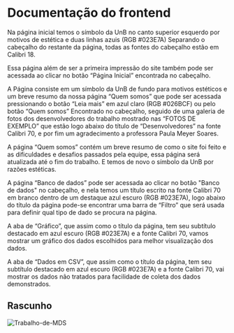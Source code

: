 # Documentação do frontend

Na página inicial temos o símbolo da UnB no canto superior esquerdo por motivos de estética e duas linhas azuis (RGB #023E7A) Separando o cabeçalho do restante da página, todas as fontes do cabeçalho estão em Calibri 18.

Essa página além de ser a primeira impressão do site também pode ser acessada ao clicar no botão “Página Inicial” encontrada no cabeçalho.

A Página consiste em um símbolo da UnB de fundo para motivos estéticos e um breve resumo da nossa página “Quem somos” que pode ser acessada pressionando o botão “Leia mais” em azul claro (RGB #026BCF) ou pelo botão “Quem somos” Encontrado no cabeçalho, seguido de uma galeria de fotos dos desenvolvedores do trabalho mostrado nas “FOTOS DE EXEMPLO” que estão logo abaixo do título de “Desenvolvedores” na fonte Calibri 70,  e por fim um agradecimento a professora Paula Meyer Soares.

A página “Quem somos” contém um breve resumo de como o site foi feito e as dificuldades e desafios passados pela equipe, essa página será atualizada até o fim do trabalho. E temos de novo o símbolo da UnB por razões estéticas.

A página “Banco de dados” pode ser acessada ao clicar no botão "Banco de dados" no cabeçalho, e nela temos um título escrito na fonte Calibri 70 em branco dentro de um destaque azul escuro (RGB #023E7A), logo abaixo do título da página pode-se encontrar uma barra de “Filtro” que será usada para definir qual tipo de dado se procura na página.

A aba de “Gráfico”, que  assim como o título da página, tem seu subtítulo destacado em azul escuro (RGB #023E7A) e a fonte Calibri 70, vamos mostrar um gráfico dos dados escolhidos para melhor visualização dos dados. 

A  aba de “Dados em CSV”, que assim como o título da página, tem seu subtítulo destacado em azul escuro (RGB #023E7A) e a fonte Calibri 70, vai mostrar os dados não tratados para facilidade de coleta dos dados demonstrados.

## Rascunho
![Trabalho-de-MDS](https://user-images.githubusercontent.com/73446334/236965640-6d53f731-630c-4b0b-9d0a-4222ab88d4e5.png)
